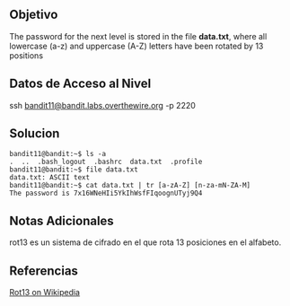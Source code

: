## Objetivo

The password for the next level is stored in the file **data.txt**, where all lowercase (a-z) and uppercase (A-Z) letters have been rotated by 13 positions

## Datos de Acceso al Nivel

ssh bandit11@bandit.labs.overthewire.org -p 2220

## Solucion

```
bandit11@bandit:~$ ls -a
.  ..  .bash_logout  .bashrc  data.txt  .profile
bandit11@bandit:~$ file data.txt
data.txt: ASCII text
bandit11@bandit:~$ cat data.txt | tr [a-zA-Z] [n-za-mN-ZA-M]
The password is 7x16WNeHIi5YkIhWsfFIqoognUTyj9Q4
```

## Notas Adicionales
rot13 es un sistema de cifrado en el que rota 13 posiciones en el alfabeto.

## Referencias

[Rot13 on Wikipedia](https://en.wikipedia.org/wiki/ROT13)
